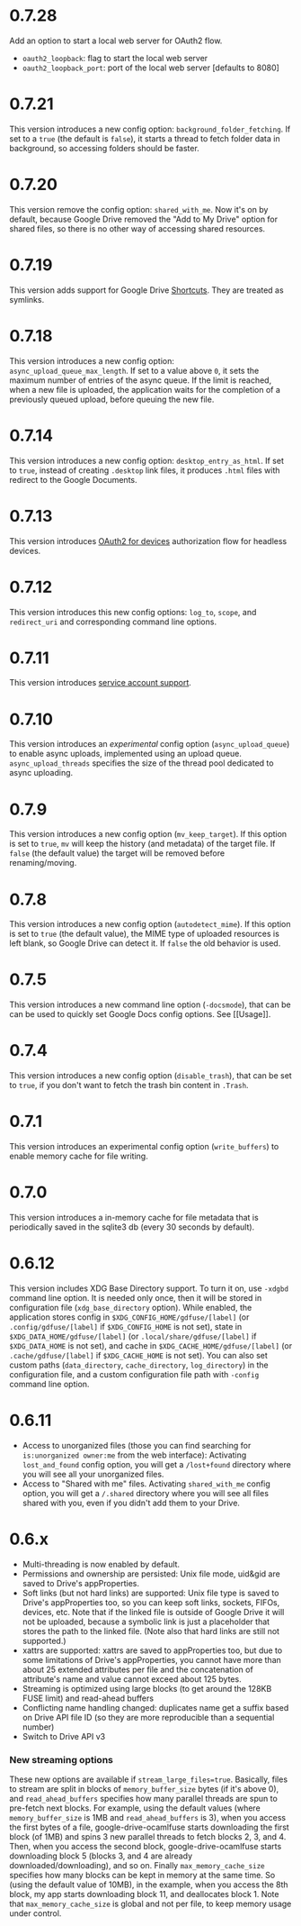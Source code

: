 0.7.28
======
Add an option to start a local web server for OAuth2 flow.
- `oauth2_loopback`: flag to start the local web server
- `oauth2_loopback_port`: port of the local web server [defaults to 8080]

0.7.21
======
This version introduces a new config option: `background_folder_fetching`. If set to a `true` (the default is `false`), it starts a thread to fetch folder data in background, so accessing folders should be faster.

0.7.20
======
This version remove the config option: `shared_with_me`. Now it's on by default, because Google Drive removed the "Add to My Drive" option for shared files, so there is no other way of accessing shared resources.

0.7.19
======
This version adds support for Google Drive [Shortcuts](https://support.google.com/drive/answer/9700156?hl=en&visit_id=637217083697801162-3050789304&rd=1). They are treated as symlinks.

0.7.18
======
This version introduces a new config option: `async_upload_queue_max_length`. If set to a value above `0`, it sets the maximum number of entries of the async queue. If the limit is reached, when a new file is uploaded, the application waits for the completion of a previously queued upload, before queuing the new file.

0.7.14
======
This version introduces a new config option: `desktop_entry_as_html`. If set to `true`, instead of creating `.desktop` link files, it produces `.html` files with redirect to the Google Documents.

0.7.13
======

This version introduces [OAuth2 for devices](https://github.com/astrada/google-drive-ocamlfuse/wiki/OAuth2-for-Devices) authorization flow for headless devices.

0.7.12
======

This version introduces this new config options: `log_to`, `scope`, and `redirect_uri` and corresponding command line options.

0.7.11
======

This version introduces [service account support](https://github.com/astrada/google-drive-ocamlfuse/wiki/Service-Accounts).

0.7.10
======

This version introduces an *experimental* config option (`async_upload_queue`) to enable async uploads, implemented using an upload queue. `async_upload_threads` specifies the size of the thread pool dedicated to async uploading.

0.7.9
=====

This version introduces a new config option (`mv_keep_target`). If this option is set to `true`, `mv` will keep the history (and metadata) of the target file. If `false` (the default value) the target will be removed before renaming/moving.

0.7.8
=====

This version introduces a new config option (`autodetect_mime`). If this option is set to `true` (the default value), the MIME type of uploaded resources is left blank, so Google Drive can detect it. If `false` the old behavior is used.

0.7.5
=====

This version introduces a new command line option (`-docsmode`), that can be can be used to quickly set Google Docs config options. See [[Usage]].

0.7.4
=====

This version introduces a new config option (`disable_trash`), that can be set to `true`, if you don't want to fetch the trash bin content in `.Trash`.

0.7.1
=====

This version introduces an experimental config option (`write_buffers`) to enable memory cache for file writing.

0.7.0
=====

This version introduces a in-memory cache for file metadata that is periodically saved in the sqlite3 db (every 30 seconds by default).

0.6.12
======

This version includes XDG Base Directory support. To turn it on, use `-xdgbd` command line option. It is needed only once, then it will be stored in configuration file (`xdg_base_directory` option). While enabled, the application stores config in `$XDG_CONFIG_HOME/gdfuse/[label]` (or `.config/gdfuse/[label]` if `$XDG_CONFIG_HOME` is not set), state in `$XDG_DATA_HOME/gdfuse/[label]` (or `.local/share/gdfuse/[label]` if `$XDG_DATA_HOME` is not set), and cache in `$XDG_CACHE_HOME/gdfuse/[label]` (or `.cache/gdfuse/[label]` if `$XDG_CACHE_HOME` is not set). You can also set custom paths (`data_directory`, `cache_directory`, `log_directory`) in the configuration file, and a custom configuration file path with `-config` command line option.

0.6.11
======

* Access to unorganized files (those you can find searching for `is:unorganized owner:me` from the web interface): Activating `lost_and_found` config option, you will get a `/lost+found` directory where you will see all your unorganized files.
* Access to "Shared with me" files. Activating `shared_with_me` config option, you will get a `/.shared` directory where you will see all files shared with you, even if you didn't add them to your Drive.

0.6.x
=====

* Multi-threading is now enabled by default.
* Permissions and ownership are persisted: Unix file mode, uid&gid are saved to Drive's appProperties.
* Soft links (but not hard links) are supported: Unix file type is saved to Drive's appProperties too, so you can keep soft links, sockets, FIFOs, devices, etc. Note that if the linked file is outside of Google Drive it will not be uploaded, because a symbolic link is just a placeholder that stores the path to the linked file. (Note also that hard links are still not supported.)
* xattrs are supported: xattrs are saved to appProperties too, but due to some limitations of Drive's appProperties, you cannot have more than about 25 extended attributes per file and the concatenation of attribute's name and value cannot exceed about 125 bytes.
* Streaming is optimized using large blocks (to get around the 128KB FUSE limit) and read-ahead buffers
* Conflicting name handling changed: duplicates name get a suffix based on Drive API file ID (so they are more reproducible than a sequential number)
* Switch to Drive API v3

### New streaming options

These new options are available if `stream_large_files=true`. Basically, files to stream are split in blocks of `memory_buffer_size` bytes (if it's above 0), and `read_ahead_buffers` specifies how many parallel threads are spun to pre-fetch next blocks. For example, using the default values (where `memory_buffer_size` is 1MB and `read_ahead_buffers` is 3), when you access the first bytes of a file, google-drive-ocamlfuse starts downloading the first block (of 1MB) and spins 3 new parallel threads to fetch blocks 2, 3, and 4. Then, when you access the second block, google-drive-ocamlfuse starts downloading block 5 (blocks 3, and 4 are already downloaded/downloading), and so on. Finally `max_memory_cache_size` specifies how many blocks can be kept in memory at the same time. So (using the default value of 10MB), in the example, when you access the 8th block, my app starts downloading block 11, and deallocates block 1. Note that `max_memory_cache_size` is global and not per file, to keep memory usage under control.
